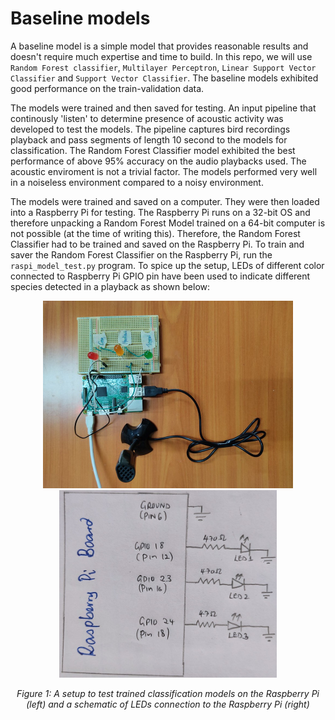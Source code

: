 # Baseline models

A baseline model is a simple model that provides reasonable results and doesn't require much expertise and time to build. In this repo, we will use `Random Forest classifier`, `Multilayer Perceptron`, `Linear Support Vector Classifier` and `Support Vector Classifier`. The baseline models exhibited good performance on the train-validation data. 

The models were trained and then saved for testing. An input pipeline that continously 'listen' to determine presence of acoustic activity was developed to test the models. The pipeline captures bird recordings playback and pass segments of length 10 second to the models for classification. The Random Forest Classifier model exhibited the best performance of above 95% accuracy on the audio playbacks used. The acoustic enviroment is not a trivial factor. The models performed very well in a noiseless environment compared to a noisy environment.

The models were trained and saved on a computer. They were then loaded into a Raspberry Pi for testing. The Raspberry Pi runs on a 32-bit OS and therefore unpacking a Random Forest Model trained on a 64-bit computer is not possible (at the time of writing this). Therefore, the Random Forest Classifier had to be trained and saved on the Raspberry Pi. To train and saver the Random Forest Classifier on the Raspberry Pi, run the `raspi_model_test.py` program. To spice up the setup, LEDs of different color connected to Raspberry Pi GPIO pin have been used to indicate different species detected in a playback as shown below:

<p align="center">
  <img width="auto" height="300" src="/assets/img/27 rpi-bioacoustics-leds.jpg">
  <img width="auto" height="300" src="/assets/img/28 rpi-led-setup.jpg"> 
</p>

<p align="center"> 
  <em>Figure 1: A setup to test trained classification models on the Raspberry Pi (left) and a schematic of LEDs connection to the Raspberry Pi (right)</em>
</p>

